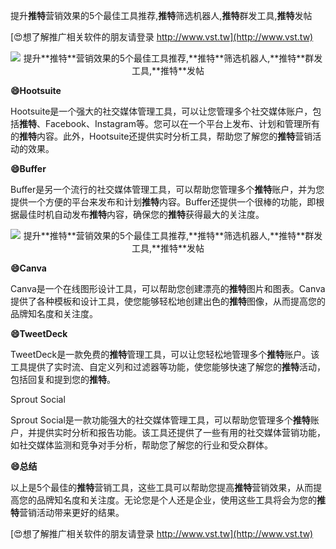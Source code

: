 提升**推特**营销效果的5个最佳工具推荐,**推特**筛选机器人,**推特**群发工具,**推特**发帖

[😍想了解推广相关软件的朋友请登录 http://www.vst.tw](http://www.vst.tw)

 <center><img src="https://vst.tw/MP4/tuiguang/png/1.png" alt="提升**推特**营销效果的5个最佳工具推荐,**推特**筛选机器人,**推特**群发工具,**推特**发帖"></center>

**😄Hootsuite**

Hootsuite是一个强大的社交媒体管理工具，可以让您管理多个社交媒体账户，包括**推特**、Facebook、Instagram等。您可以在一个平台上发布、计划和管理所有的**推特**内容。此外，Hootsuite还提供实时分析工具，帮助您了解您的**推特**营销活动的效果。

**😄Buffer**

Buffer是另一个流行的社交媒体管理工具，可以帮助您管理多个**推特**账户，并为您提供一个方便的平台来发布和计划**推特**内容。Buffer还提供一个很棒的功能，即根据最佳时机自动发布**推特**内容，确保您的**推特**获得最大的关注度。

 <center><img src="https://vst.tw/MP4/tuiguang/png/6.png" alt="提升**推特**营销效果的5个最佳工具推荐,**推特**筛选机器人,**推特**群发工具,**推特**发帖"></center>

**😄Canva**

Canva是一个在线图形设计工具，可以帮助您创建漂亮的**推特**图片和图表。Canva提供了各种模板和设计工具，使您能够轻松地创建出色的**推特**图像，从而提高您的品牌知名度和关注度。

**😄TweetDeck**

TweetDeck是一款免费的**推特**管理工具，可以让您轻松地管理多个**推特**账户。该工具提供了实时流、自定义列和过滤器等功能，使您能够快速了解您的**推特**活动，包括回复和提到您的**推特**。

Sprout Social

Sprout Social是一款功能强大的社交媒体管理工具，可以帮助您管理多个**推特**账户，并提供实时分析和报告功能。该工具还提供了一些有用的社交媒体营销功能，如社交媒体监测和竞争对手分析，帮助您了解您的行业和受众群体。

**😄总结**

以上是5个最佳的**推特**营销工具，这些工具可以帮助您提高**推特**营销效果，从而提高您的品牌知名度和关注度。无论您是个人还是企业，使用这些工具将会为您的**推特**营销活动带来更好的结果。

[😍想了解推广相关软件的朋友请登录 http://www.vst.tw](http://www.vst.tw)



